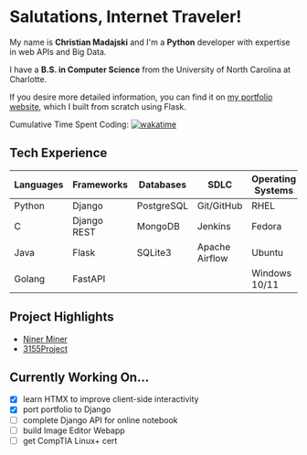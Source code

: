 # Salutations, Internet Traveler!

My name is **Christian Madajski** and I'm a **Python** developer with expertise in web APIs and Big Data.

I have a **B.S. in Computer Science** from the University of North Carolina at Charlotte.

If you desire more detailed information, you can find it on [my portfolio website](https://cmadajski.herokuapp.com/), which I built from scratch using Flask.

Cumulative Time Spent Coding: [![wakatime](https://wakatime.com/badge/user/510092ca-a9b8-48f5-bf50-9b05005ef525.svg)](https://wakatime.com/@510092ca-a9b8-48f5-bf50-9b05005ef525)

## Tech Experience

|Languages | Frameworks   | Databases |   SDLC        | Operating Systems  |   Testing   |   Scripting  |
|----------|--------------|-----------|---------------|--------------------|-------------|--------------|
| Python   | Django       | PostgreSQL| Git/GitHub    |     RHEL           |   PyTest    |    Bash      |
|    C     | Django REST  |  MongoDB  | Jenkins       |     Fedora         |   unittest  |   Python     |
|   Java   |   Flask      | SQLite3   | Apache Airflow|     Ubuntu         |   Selenium  |              |
|  Golang  |   FastAPI    |           |               |  Windows 10/11     |             |              |


## Project Highlights
- [Niner Miner](https://github.com/cmadajski/niner_miner)
- [3155Project](https://github.com/cmadajski/3155Project)

## Currently Working On...
- [x] learn HTMX to improve client-side interactivity
- [x] port portfolio to Django
- [ ] complete Django API for online notebook
- [ ] build Image Editor Webapp
- [ ] get CompTIA Linux+ cert
